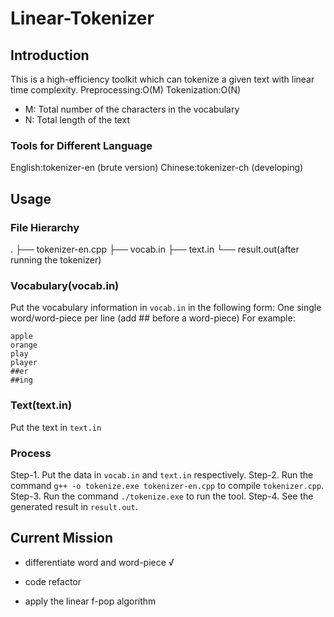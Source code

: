 # Linear-Tokenizer
## Introduction
This is a high-efficiency toolkit which can tokenize a given text with linear time complexity.
Preprocessing:O(M)
Tokenization:O(N)
- M: Total number of the characters in the vocabulary
- N: Total length of the text
### Tools for Different Language
English:tokenizer-en (brute version)
Chinese:tokenizer-ch (developing)
## Usage
### File Hierarchy
.
├── tokenizer-en.cpp
├── vocab.in
├── text.in
└── result.out(after running the tokenizer)
### Vocabulary(vocab.in)
Put the vocabulary information in `vocab.in` in the following form:
One single word/word-piece per line (add ## before a word-piece)
For example:
```
apple
orange
play
player
##er
##ing
```
### Text(text.in)
Put the text in `text.in`
### **Process**
Step-1. Put the data in `vocab.in` and `text.in` respectively.
Step-2. Run the command `g++ -o tokenize.exe tokenizer-en.cpp` to compile `tokenizer.cpp`.
Step-3. Run the command `./tokenize.exe` to run the tool.
Step-4. See the generated result in `result.out`.

## Current Mission
- differentiate word and word-piece √

- code refactor

- apply the linear f-pop algorithm